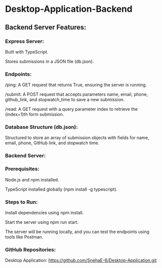 # Desktop-Application-Backend
## Backend Server Features:
### Express Server:
Built with TypeScript.

Stores submissions in a JSON file (db.json).

### Endpoints:
/ping: A GET request that returns True, ensuring the server is running.

/submit: A POST request that accepts parameters name, email, phone, github_link, and stopwatch_time to save a new submission.

/read: A GET request with a query parameter index to retrieve the (index+1)th form submission.

### Database Structure (db.json):
Structured to store an array of submission objects with fields for name, email, phone, GitHub link, and stopwatch time.

### Backend Server:
### Prerequisites:
Node.js and npm installed.

TypeScript installed globally (npm install -g typescript).

### Steps to Run:

Install dependencies using npm install.

Start the server using npm run start.

The server will be running locally, and you can test the endpoints using tools like Postman.

### GitHub Repositories:
Desktop Application: https://github.com/SnehaE-6/Desktop-Application.git
